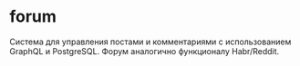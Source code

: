 # forum
Система для управления постами и комментариями с использованием GraphQL и PostgreSQL. Форум аналогично функционалу Habr/Reddit.
